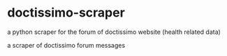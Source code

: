 # doctissimo-scraper
a python scraper for the forum of doctissimo website (health related data)


a scraper of doctissimo forum messages
